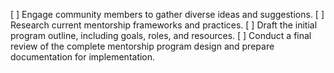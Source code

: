 [ ] Engage community members to gather diverse ideas and suggestions.
[ ] Research current mentorship frameworks and practices.
[ ] Draft the initial program outline, including goals, roles, and resources.
[ ] Conduct a final review of the complete mentorship program design and prepare documentation for implementation.